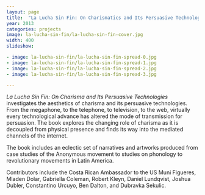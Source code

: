 ```yaml
---
layout: page
title:  "La Lucha Sin Fin: On Charismatics and Its Persuasive Technologies"
year: 2013
categories: projects
image: la-lucha-sin-fin/la-lucha-sin-fin-cover.jpg
width: 400
slideshow:

- image: la-lucha-sin-fin/la-lucha-sin-fin-spread-0.jpg
- image: la-lucha-sin-fin/la-lucha-sin-fin-spread-1.jpg
- image: la-lucha-sin-fin/la-lucha-sin-fin-spread-2.jpg
- image: la-lucha-sin-fin/la-lucha-sin-fin-spread-3.jpg

---
```


*La Lucha Sin Fin: On Charisma and Its Persuasive Technologies* investigates the aesthetics of charisma and its persuasive technologies. From the megaphone, to the telephone, to television, to the web, virtually every technological advance has altered the mode of transmission for persuasion. The book explores the changing role of charisma as it is decoupled from physical presence and finds its way into the mediated channels of the internet. 

The book includes an eclectic set of narratives and artworks produced from case studies of the Anonymous movement to studies on phonology to revolutionary movements in Latin America. 

Contributors include the Costa Rican Ambassador to the US Muni Figueres, Mladen Dolar, Gabriella Coleman, Robert Kleyn, Daniel 
Lundqvist, Joshua Dubler, Constantino Urcuyo, Ben Dalton, and 
Dubravka Sekulic.
